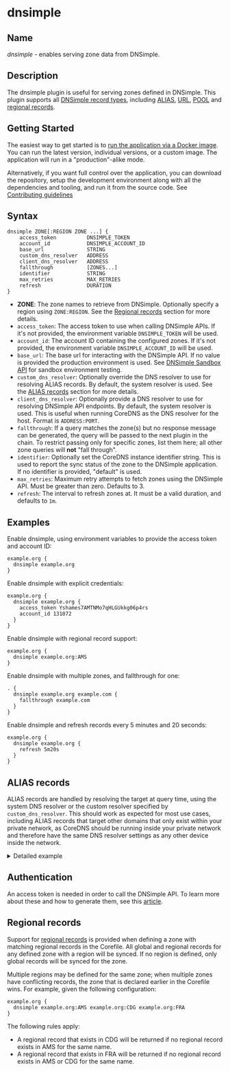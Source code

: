 # dnsimple

## Name

*dnsimple* - enables serving zone data from DNSimple.

## Description

The dnsimple plugin is useful for serving zones defined in DNSimple. This plugin supports all [DNSimple record types](https://support.dnsimple.com/articles/supported-dns-records/), including [ALIAS](https://support.dnsimple.com/articles/alias-record/), [URL](https://support.dnsimple.com/articles/url-record/), [POOL](https://support.dnsimple.com/articles/pool-record/) and [regional records](https://support.dnsimple.com/articles/regional-records/).

## Getting Started

The easiest way to get started is to [run the application via a Docker image](DOCKER.md). You can run the latest version, individual versions, or a custom image. The application will run in a "production"-alike mode.

Alternatively, if you want full control over the application, you can download the repository, setup the development environment along with all the dependencies and tooling, and run it from the source code. See [Contributing guidelines](CONTRIBUTING.md)

## Syntax

```
dnsimple ZONE[:REGION ZONE ...] {
    access_token          DNSIMPLE_TOKEN
    account_id            DNSIMPLE_ACCOUNT_ID
    base_url              STRING
    custom_dns_resolver   ADDRESS
    client_dns_resolver   ADDRESS
    fallthrough           [ZONES...]
    identifier            STRING
    max_retries           MAX_RETRIES
    refresh               DURATION
}
```

- **ZONE**: The zone names to retrieve from DNSimple. Optionally specify a region using `ZONE:REGION`. See the [Regional records](#regional-records) section for more details.
- `access_token`: The access token to use when calling DNSimple APIs. If it's not provided, the environment variable `DNSIMPLE_TOKEN` will be used.
- `account_id`: The account ID containing the configured zones. If it's not provided, the environment variable `DNSIMPLE_ACCOUNT_ID` will be used.
- `base_url`: The base url for interacting with the DNSimple API. If no value is provided the production environment is used. See [DNSimple Sandbox API](https://support.dnsimple.com/articles/sandbox/) for sandbox environment testing.
- `custom_dns_resolver`: Optionally override the DNS resolver to use for resolving ALIAS records. By default, the system resolver is used. See the [ALIAS records](#alias-records) section for more details.
- `client_dns_resolver`: Optionally provide a DNS resolver to use for resolving DNSimple API endpoints. By default, the system resolver is used. This is useful when running CoreDNS as the DNS resolver for the host. Format is `ADDRESS:PORT`.
- `fallthrough`: If a query matches the zone(s) but no response message can be generated, the query will be passed to the next plugin in the chain. To restrict passing only for specific zones, list them here; all other zone queries will **not** "fall through".
- `identifier`: Optionally set the CoreDNS instance identifier string. This is used to report the sync status of the zone to the DNSimple application. If no identifier is provided, "default" is used.
- `max_retries`: Maximum retry attempts to fetch zones using the DNSimple API. Must be greater than zero. Defaults to 3.
- `refresh`: The interval to refresh zones at. It must be a valid duration, and defaults to `1m`.

## Examples

Enable dnsimple, using environment variables to provide the access token and account ID:

```
example.org {
  dnsimple example.org
}
```

Enable dnsimple with explicit credentials:

```
example.org {
  dnsimple example.org {
    access_token Yshames7AMTNMo7qHLGUkkg06p4rs
    account_id 131072
  }
}
```

Enable dnsimple with regional record support:

```
example.org {
  dnsimple example.org:AMS
}
```

Enable dnsimple with multiple zones, and fallthrough for one:

```
. {
  dnsimple example.org example.com {
    fallthrough example.com
  }
}
```

Enable dnsimple and refresh records every 5 minutes and 20 seconds:

```
example.org {
  dnsimple example.org {
    refresh 5m20s
  }
}
```

## ALIAS records

ALIAS records are handled by resolving the target at query time, using the system DNS resolver or the custom resolver specified by `custom_dns_resolver`. This should work as expected for most use cases, including ALIAS records that target other domains that only exist within your private network, as CoreDNS should be running inside your private network and therefore have the same DNS resolver settings as any other device inside the network.

<details>
<summary>Detailed example</summary>

To help demonstrate how ALIAS records and DNS resolvers interact, consider the following setup:

- Private network with DNS resolver set to a central private DNS server 192.168.0.1 via DHCP.
- Two additional CoreDNS servers at 192.168.0.2 and 192.168.0.3, acting as the authority for `a.local` and `b.local` respectively.
- The central server delegates queries to zones `a.local` and `b.local` to those CoreDNS servers, and forwards all others to the public resolver 1.1.1.1.
- On the `a.local` zone, the records `ALIAS a.local -> b.local` and `CNAME ext.a.local -> external.com` exist.
- On the `b.local` zone, the record `ALIAS b.local -> ext.a.local` exists.

Given a query of `a.local`, the expected flow should be:
- Query of `a.local` from the client to 192.168.0.1, delegated to 192.168.0.2.
- Query of `b.local` from 192.168.0.2 to 192.168.0.1, delegated to 192.168.0.3.
- Query of `ext.a.local` from 192.168.0.3 to 192.168.0.1, delegated to 192.168.0.2.
- Query of `example.com` from 192.168.0.2 to 192.168.0.1, delegated to 1.1.1.1.

If all private DNS servers mentioned in the example are configured to resolve using `192.168.0.1` as mentioned, all queries will have consistent results and this will work as expected.
</details>

## Authentication

An access token is needed in order to call the DNSimple API. To learn more about these and how to generate them, see this [article](https://support.dnsimple.com/articles/api-access-token/).

## Regional records

Support for [regional records](https://support.dnsimple.com/articles/regional-records/) is provided when defining a zone with matching regional records in the Corefile. All global and regional records for any defined zone with a region will be synced. If no region is defined, only global records will be synced for the zone.

Multiple regions may be defined for the same zone; when multiple zones have conflicting records, the zone that is declared earlier in the Corefile wins. For example, given the following configuration:

```
example.org {
  dnsimple example.org:AMS example.org:CDG example.org:FRA
}
```

The following rules apply:

- A regional record that exists in CDG will be returned if no regional record exists in AMS for the same name.
- A regional record that exists in FRA will be returned if no regional record exists in AMS or CDG for the same name.
